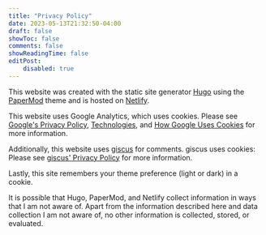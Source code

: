```yaml
---
title: "Privacy Policy"
date: 2023-05-13T21:32:50-04:00
draft: false
showToc: false
comments: false
showReadingTime: false
editPost:
    disabled: true
---
```


This website was created with the static site generator [Hugo](https://gohugo.io) using the [PaperMod](https://github.com/adityatelange/hugo-PaperMod) theme and is hosted on [Netlify](https://www.netlify.com).

This website uses Google Analytics, which uses cookies. Please see [Google's Privacy Policy](https://policies.google.com/privacy), [Technologies](https://policies.google.com/technologies), and [How Google Uses Cookies](https://policies.google.com/technologies/cookies) for more information.

Additionally, this website uses [giscus](https://giscus.app) for comments. giscus uses cookies: Please see [giscus' Privacy Policy](https://github.com/giscus/giscus/blob/main/PRIVACY-POLICY.md) for more information.

Lastly, this site remembers your theme preference (light or dark) in a cookie.

It is possible that Hugo, PaperMod, and Netlify collect information in ways that I am not aware of. Apart from the information described here and data collection I am not aware of, no other information is collected, stored, or evaluated.

